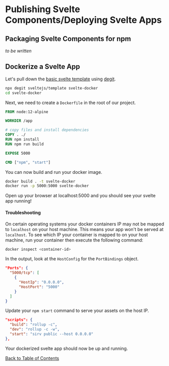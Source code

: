 # Publishing Svelte Components/Deploying Svelte Apps


## Packaging Svelte Components for npm

_to be written_

## Dockerize a Svelte App

Let's pull down the [basic svelte template](https://github.com/sveltejs/template) using [degit](https://github.com/Rich-Harris/degit).

```bash
npx degit sveltejs/template svelte-docker
cd svelte-docker
```

Next, we need to create a `Dockerfile` in the root of our project.

```dockerfile
FROM node:12-alpine

WORKDIR /app

# copy files and install dependencies
COPY . ./
RUN npm install
RUN npm run build

EXPOSE 5000

CMD ["npm", "start"]
```

You can now build and run your docker image.

```bash
docker build . -t svelte-docker
docker run -p 5000:5000 svelte-docker
```

Open up your browser at localhost:5000 and you should see your svelte app running!

#### Troubleshooting

On certain operating systems your docker containers IP may not be mapped to `localhost` on your host machine. This means your app won't be served at `localhost`. To see which IP your container is mapped to on your host machine, run your container then execute the following command:

```bash
docker inspect <container-id>
```

In the output, look at the `HostConfig` for the `PortBindings` object.

```json
"Ports": {
  "5000/tcp": [
    {
      "HostIp": "0.0.0.0",
      "HostPort": "5000"
    }
  ]
}
```

Update your `npm start` command to serve your assets on the host IP.

```json
"scripts": {
  "build": "rollup -c",
  "dev": "rollup -c -w",
  "start": "sirv public --host 0.0.0.0"
},
```

Your dockerized svelte app should now be up and running.

[Back to Table of Contents](https://github.com/svelte-society/recipes-mvp#table-of-contents)
